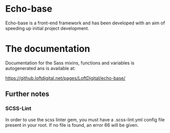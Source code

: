 Echo-base
========

Echo-base is a front-end framework and has been developed with an aim of speeding up initial project development.

# The documentation
Documentation for the Sass mixins, functions and variables is autogenerated ans is available at:

https://github.loftdigital.net/pages/LoftDigital/echo-base/


## Further notes 

### SCSS-Lint
In order to use the scss linter gem, you must have a .scss-lint.yml config file present in your root. If no file is found, an error 66 will be given.
